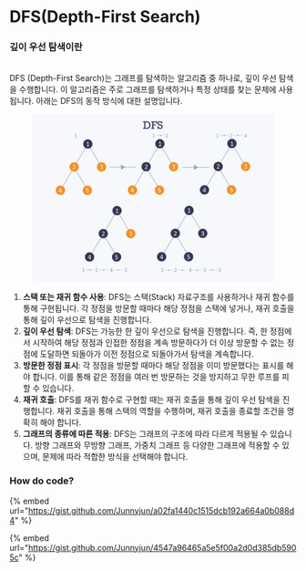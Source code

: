 # DFS(Depth-First Search)

### 깊이 우선 탐색이란

\
DFS (Depth-First Search)는 그래프를 탐색하는 알고리즘 중 하나로, 깊이 우선 탐색을 수행합니다. 이 알고리즘은 주로 그래프를 탐색하거나 특정 상태를 찾는 문제에 사용됩니다. 아래는 DFS의 동작 방식에 대한 설명입니다.

<figure><img src="../../.gitbook/assets/image.png" alt=""><figcaption></figcaption></figure>

1. **스택 또는 재귀 함수 사용**: DFS는 스택(Stack) 자료구조를 사용하거나 재귀 함수를 통해 구현됩니다. 각 정점을 방문할 때마다 해당 정점을 스택에 넣거나, 재귀 호출을 통해 깊이 우선으로 탐색을 진행합니다.
2. **깊이 우선 탐색**: DFS는 가능한 한 깊이 우선으로 탐색을 진행합니다. 즉, 한 정점에서 시작하여 해당 정점과 인접한 정점을 계속 방문하다가 더 이상 방문할 수 없는 정점에 도달하면 되돌아가 이전 정점으로 되돌아가서 탐색을 계속합니다.
3. **방문한 정점 표시**: 각 정점을 방문할 때마다 해당 정점을 이미 방문했다는 표시를 해야 합니다. 이를 통해 같은 정점을 여러 번 방문하는 것을 방지하고 무한 루프를 피할 수 있습니다.
4. **재귀 호출**: DFS를 재귀 함수로 구현할 때는 재귀 호출을 통해 깊이 우선 탐색을 진행합니다. 재귀 호출을 통해 스택의 역할을 수행하며, 재귀 호출을 종료할 조건을 명확히 해야 합니다.
5. **그래프의 종류에 따른 적용**: DFS는 그래프의 구조에 따라 다르게 적용될 수 있습니다. 방향 그래프와 무방향 그래프, 가중치 그래프 등 다양한 그래프에 적용할 수 있으며, 문제에 따라 적합한 방식을 선택해야 합니다.

### How do code?

{% embed url="https://gist.github.com/Junnyjun/a02fa1440c1515dcb192a664a0b088d4" %}

{% embed url="https://gist.github.com/Junnyjun/4547a96465a5e5f00a2d0d385db5905c" %}

